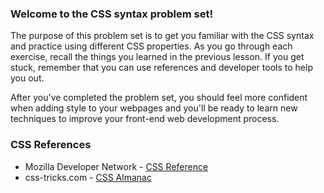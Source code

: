 ### Welcome to the CSS syntax problem set!

The purpose of this problem set is to get you familiar with the CSS syntax and practice using different CSS properties. As you go through each exercise, recall the things you learned in the previous lesson. If you get stuck, remember that you can use references and developer tools to help you out.

After you've completed the problem set, you should feel more confident when adding style to your webpages and you'll be ready to learn new techniques to improve your front-end web development process.

### CSS References

- Mozilla Developer Network - [CSS Reference](https://developer.mozilla.org/en-US/docs/Web/CSS/Reference)
- css-tricks.com - [CSS Almanac](https://css-tricks.com/almanac/)